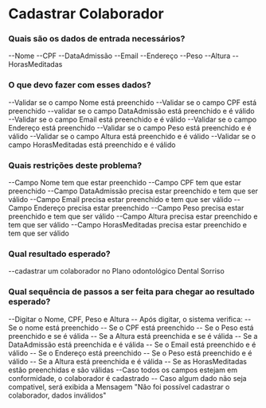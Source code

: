 # Cadastrar Colaborador

### Quais são os dados de entrada necessários?

--Nome
--CPF
--DataAdmissão
--Email
--Endereço
--Peso
--Altura
--HorasMeditadas

### O que devo fazer com esses dados?

--Validar se o campo Nome está preenchido
--Validar se o campo CPF está preenchido
--validar se o campo DataAdmissão está preenchido e é válido
--Validar se o campo Email está preenchido e é válido
--Validar se o campo Endereço está preenchido
--Validar se o campo Peso está preenchido e é válido
--Validar se o campo Altura está preenchido e é válido
--Validar se o campo HorasMeditadas está preenchido e é válido

### Quais restrições deste problema?

--Campo Nome tem que estar preenchido
--Campo CPF tem que estar preenchido
--Campo DataAdmissão precisa estar preenchido e tem que ser válido
--Campo Email precisa estar preenchido e tem que ser válido
--Campo Endereço precisa estar preenchido
--Campo Peso precisa estar preenchido e tem que ser válido
--Campo Altura precisa estar preenchido e tem que ser válido
--Campo HorasMeditadas precisa estar preenchido e tem que ser válido

### Qual resultado esperado?

--cadastrar um colaborador no Plano odontológico Dental Sorriso

### Qual sequência de passos a ser feita para chegar ao resultado esperado?

--Digitar o Nome, CPF, Peso e Altura
-- Após digitar, o sistema verifica:
-- Se o nome está preenchido
-- Se o CPF está preenchido
-- Se o Peso está preenchido e se é válida
-- Se a Altura está preenchida e se é válida
-- Se a DataAdmissão está preenchida e é válida
-- Se o Email está preenchido e é válido
-- Se o Endereço está preenchido
-- Se o Peso está preenchido e é válido
-- Se a Altura está preenchida e é válida
-- Se as HorasMeditadas estão preenchidas e são válidas
--Caso todos os campos estejam em conformidade, o colaborador é cadastrado
-- Caso algum dado não seja compativel, será exibida a Mensagem "Não foi possível cadastrar o colaborador, dados inválidos"

​	 